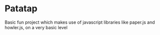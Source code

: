 # Patatap

Basic fun project which makes use of javascript libraries like paper.js and howler.js, on a very basic level
